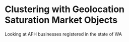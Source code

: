 # Clustering with Geolocation Saturation Market Objects
Looking at AFH businesses registered in the state of WA 


